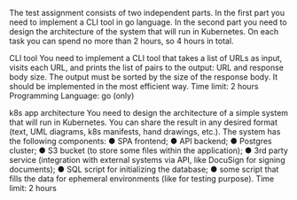 The test assignment consists of two independent parts. In the first part you need to implement a
CLI tool in go language. In the second part you need to design the architecture of the system
that will run in Kubernetes. On each task you can spend no more than 2 hours, so 4 hours in
total.

CLI tool
You need to implement a CLI tool that takes a list of URLs as input, visits each URL, and prints
the list of pairs to the output: URL and response body size. The output must be sorted by the
size of the response body. It should be implemented in the most efficient way.
Time limit: 2 hours
Programming Language: go (only)

k8s app architecture
You need to design the architecture of a simple system that will run in Kubernetes. You can
share the result in any desired format (text, UML diagrams, k8s manifests, hand drawings, etc.).
The system has the following components:
● SPA frontend;
● API backend;
● Postgres cluster;
● S3 bucket (to store some files within the application);
● 3rd party service (integration with external systems via API, like DocuSign for signing
documents);
● SQL script for initializing the database;
● some script that fills the data for ephemeral environments (like for testing purpose).
Time limit: 2 hours